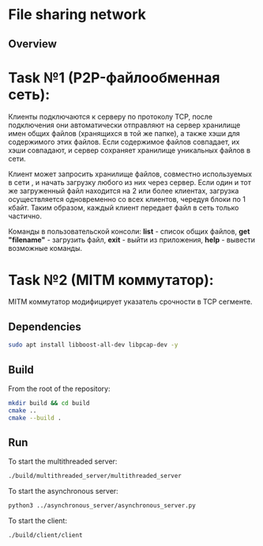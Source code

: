 # File sharing network

## Overview
# Task №1 (P2P-файлообменная сеть):
Клиенты подключаются к серверу по протоколу TCP, после подключения
они автоматически отправляют на сервер хранилище имен
общих файлов (хранящихся в той же папке), а также хэши для
содержимого этих файлов. Если содержимое файлов совпадает,
их хэши совпадают, и сервер сохраняет хранилище уникальных файлов в
сети.

Клиент может запросить хранилище файлов, совместно используемых в сети
, и начать загрузку любого из них через сервер. Если
один и тот же загруженный файл находится на 2 или более клиентах,
загрузка осуществляется одновременно со всех клиентов, чередуя блоки по
1 кбайт. Таким образом, каждый клиент передает файл в сеть только частично. 

Команды в пользовательской консоли: **list** -
список общих файлов, **get "filename"** - загрузить файл, **exit** - выйти из приложения,
**help** - вывести возможные команды.

# Task №2 (MITM коммутатор):

MITM коммутатор модифицирует указатель срочности в TCP сегменте.

## Dependencies
```bash
sudo apt install libboost-all-dev libpcap-dev -y 
```

## Build
From the root of the repository:

```bash
mkdir build && cd build
cmake ..
cmake --build .
```

## Run
To start the multithreaded server:

```bash
./build/multithreaded_server/multithreaded_server
```

To start the asynchronous server:

```bash
python3 ../asynchronous_server/asynchronous_server.py
```

To start the client:

```bash
./build/client/client
```